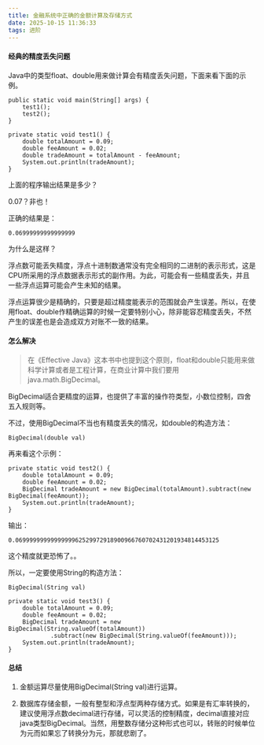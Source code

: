 ```yaml
---
title: 金融系统中正确的金额计算及存储方式
date: 2025-10-15 11:36:33
tags: 进阶
---
```


#### 经典的精度丢失问题

 Java中的类型float、double用来做计算会有精度丢失问题，下面来看下面的示例。

```
public static void main(String[] args) {
	test1();
	test2();
}

private static void test1() {
	double totalAmount = 0.09;
	double feeAmount = 0.02;
	double tradeAmount = totalAmount - feeAmount;
	System.out.println(tradeAmount);
}
```

上面的程序输出结果是多少？

0.07？非也！

正确的结果是：


```
0.06999999999999999
```

为什么是这样？

浮点数可能丢失精度，浮点十进制数通常没有完全相同的二进制的表示形式，这是CPU所采用的浮点数据表示形式的副作用。为此，可能会有一些精度丢失，并且一些浮点运算可能会产生未知的结果。

浮点运算很少是精确的，只要是超过精度能表示的范围就会产生误差。所以，在使用float、double作精确运算的时候一定要特别小心，除非能容忍精度丢失，不然产生的误差也是会造成双方对账不一致的结果。

#### 怎么解决

> 在《Effective Java》这本书中也提到这个原则，float和double只能用来做科学计算或者是工程计算，在商业计算中我们要用 java.math.BigDecimal。

BigDecimal适合更精度的运算，也提供了丰富的操作符类型，小数位控制，四舍五入规则等。

不过，使用BigDecimal不当也有精度丢失的情况，如double的构造方法：

```
BigDecimal(double val)
```

再来看这个示例：

```
private static void test2() {
	double totalAmount = 0.09;
	double feeAmount = 0.02;
	BigDecimal tradeAmount = new BigDecimal(totalAmount).subtract(new BigDecimal(feeAmount));
	System.out.println(tradeAmount);
}
```

输出：

```
0.0699999999999999962529972918900966760702431201934814453125
```

这个精度就更恐怖了。。

所以，一定要使用String的构造方法：

```
BigDecimal(String val)
```

```
private static void test3() {
	double totalAmount = 0.09;
	double feeAmount = 0.02;
	BigDecimal tradeAmount = new BigDecimal(String.valueOf(totalAmount))
			.subtract(new BigDecimal(String.valueOf(feeAmount)));
	System.out.println(tradeAmount);
}
```

#### 总结

1. 金额运算尽量使用BigDecimal(String val)进行运算。

1. 数据库存储金额，一般有整型和浮点型两种存储方式。如果是有汇率转换的，建议使用浮点数decimal进行存储，可以灵活的控制精度，decimal直接对应java类型BigDecimal。当然，用整数存储分这种形式也可以，转账的时候单位为元而如果忘了转换分为元，那就悲剧了。
